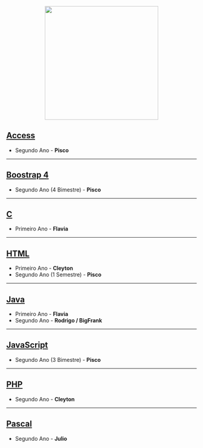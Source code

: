 <p align="center">
    <img src="https://user-images.githubusercontent.com/41977137/68078206-0f0b9700-fdb0-11e9-9364-d27150af29d4.png" width="300">
</p>




## [Access](https://github.com/JoaoPedroAlvarenga/RezendeRammel_lessons/tree/master/Access)

- Segundo Ano - <b> Pisco </b> 

---

## [Boostrap 4](https://github.com/JoaoPedroAlvarenga/RezendeRammel_lessons/tree/master/Boostrap)

- Segundo Ano (4 Bimestre) - <b> Pisco </b> 

---

## [C](https://github.com/JoaoPedroAlvarenga/RezendeRammel_lessons/tree/master/C)

- Primeiro Ano - <strong> Flavia </strong>

---
## [HTML](https://github.com/JoaoPedroAlvarenga/RezendeRammel_lessons/tree/master/HTML)

- Primeiro Ano - <strong> Cleyton </strong> <br>
- Segundo Ano (1 Semestre) - <strong> Pisco </strong> 

---
## [Java](https://github.com/JoaoPedroAlvarenga/RezendeRammel_lessons/tree/master/Java)

- Primeiro Ano - <strong> Flavia </strong> <br> 
- Segundo Ano - <strong> Rodrigo / BigFrank </strong>

---
## [JavaScript](https://github.com/JoaoPedroAlvarenga/RezendeRammel_lessons/tree/master/JavaScript/)

- Segundo Ano (3 Bimestre) - <strong> Pisco </strong>

---
## [PHP](https://github.com/JoaoPedroAlvarenga/RezendeRammel_lessons/tree/master/PHP)

- Segundo Ano - <strong> Cleyton </strong>

---
## [Pascal](https://github.com/JoaoPedroAlvarenga/RezendeRammel_lessons/tree/master/Pascal)

- Segundo Ano - <strong> Julio </strong>


